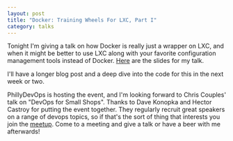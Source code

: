 ```yaml
---
layout: post
title: "Docker: Training Wheels For LXC, Part I"
category: talks
---
```


Tonight I'm giving a talk on how Docker is really just a wrapper on LXC, and when it might be better to use LXC along with your favorite configuration management tools instead of Docker. [Here](http://0x74696d.com/slides/training-wheels-for-lxc/slides.html) are the slides for my talk.

I'll have a longer blog post and a deep dive into the code for this in the next week or two.

PhillyDevOps is hosting the event, and I'm looking forward to Chris Couples' talk on "DevOps for Small Shops". Thanks to Dave Konopka and Hector Castroy for putting the event together. They regularly recruit great speakers on a range of devops topics, so if that's the sort of thing that interests you join the [meetup](http://www.meetup.com/PhillyDevOps/). Come to a meeting and give a talk or have a beer with me afterwards!
